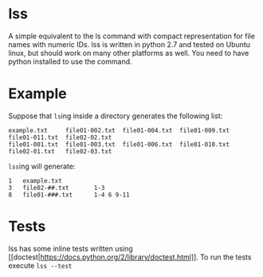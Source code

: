 # lss

A simple equivalent to the ls command with compact representation for file names with numeric IDs.
lss is written in python 2.7 and tested on Ubuntu linux,
but should work on many other platforms as well.
You need to have python installed to use the command.

# Example

Suppose that `ls`ing inside a directory generates the following list:

```
example.txt     file01-002.txt  file01-004.txt  file01-009.txt  file01-011.txt  file02-02.txt
file01-001.txt  file01-003.txt  file01-006.txt  file01-010.txt  file02-01.txt   file02-03.txt
```

`lss`ing will generate:

```
1   example.txt
3   file02-##.txt       1-3
8   file01-###.txt      1-4 6 9-11
```

# Tests
lss has some inline tests written using [[doctest|https://docs.python.org/2/library/doctest.html]].
To run the tests execute `lss --test`
